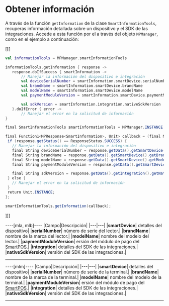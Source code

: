 # Obtener información

A través de la función `getInformation` de la clase `SmartInformationTools`, recuperas información detallada sobre un dispositivo y el SDK de las integraciones. Accede a esta función por el a través del objeto `MPManager`, como en el ejemplo a continuación:

[[[
```kotlin
val informationTools = MPManager.smartInformationTools

informationTools.getInformation { response ->
   response.doIfSuccess { smartInformation ->
       // Manejar la información del dispositivo e integración
       val deviceSerialNumber = smartInformation.smartDevice.serialNumber
       val brandName = smartInformation.smartDevice.brandName
       val modelName = smartInformation.smartDevice.modelName
       val paymentModuleVersion = smartInformation.smartDevice.paymentModuleVersion

       val sdkVersion = smartInformation.integration.nativeSdkVersion
   }.doIfError { error ->
       // Manejar el error en la solicitud de información
}
```
```java
final SmartInformationTools smartInformationTools = MPManager.INSTANCE.getSmartInformationTools();

final Function1<MPResponse<SmartInformation>, Unit> callback = (final MPResponse<SmartInformation> response) -> {
 if (response.getStatus() == ResponseStatus.SUCCESS) {
   // Manejar la información del dispositivo e integración
   final String deviceSerialNumber = response.getData().getSmartDevice().getSerialNumber();
   final String brandName = response.getData().getSmartDevice().getBrandName();
   final String modelName = response.getData().getSmartDevice().getModelName();
   final String paymentModuleVersion = response.getData().getSmartDevice().getPaymentModuleVersion();

   final String sdkVersion = response.getData().getIntegration().getNativeSdkVersion();
 } else {
   // Manejar el error en la solicitud de información 
 }
 return Unit.INSTANCE;
};

smartInformationTools.getInformation(callback);
```
]]]

----[mla, mlb]---- 
|Campo|Descripción|
|---|---|
|**smartDevice**| detalles del dispositivo|
|**serialNumber**| número de serie del lector.|
|**brandName**| nombre de la marca del lector.|
|**modelName**| nombre del modelo del lector.|
|**paymentModuleVersion**| ersión del módulo de pago del [SmartPOS](/developers/en/docs/mp-point/landing).|
|**integration**|  detalles del SDK de las integraciones.|
|**nativeSdkVersion**| versión del SDK de las integraciones.|

------------ 
----[mlm]---- 
|Campo|Descripción|
|---|---|
|**smartDevice**| detalles del dispositivo|
|**serialNumber**| número de serie de la terminal.|
|**brandName**| nombre de la marca de la terminal.|
|**modelName**| nombre del modelo de la terminal.|
|**paymentModuleVersion**| ersión del módulo de pago del [SmartPOS](/developers/en/docs/mp-point/landing).|
|**integration**|  detalles del SDK de las integraciones.|
|**nativeSdkVersion**| versión del SDK de las integraciones.|

------------